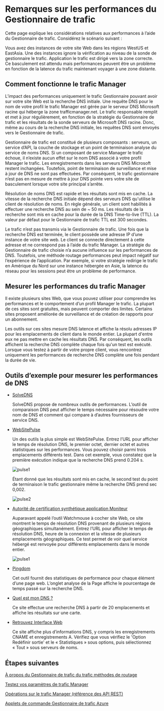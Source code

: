 <properties
    pageTitle="Considérations relatives aux performances pour le Gestionnaire de trafic Azure | Microsoft Azure"
    description="Comprendre les performances sur le trafic responsable et comment tester les performances de votre site Web lorsque vous utilisez le trafic Manager"
    services="traffic-manager"
    documentationCenter=""
    authors="sdwheeler"
    manager="carmonm"
    editor=""
/>
<tags
    ms.service="traffic-manager"
    ms.devlang="na"
    ms.topic="article"
    ms.tgt_pltfrm="na"
    ms.workload="infrastructure-services"
    ms.date="10/11/2016"
    ms.author="sewhee"
/>

# <a name="performance-considerations-for-traffic-manager"></a>Remarques sur les performances du Gestionnaire de trafic

Cette page explique les considérations relatives aux performances à l’aide du Gestionnaire de trafic. Considérez le scénario suivant :

Vous avez des instances de votre site Web dans les régions WestUS et EastAsia. Une des instances ignore la vérification au niveau de la sonde de gestionnaire le trafic. Application le trafic est dirigé vers la zone correcte. Ce basculement est attendu mais performances peuvent être un problème en fonction de la latence du trafic maintenant voyager à une zone distante.

## <a name="how-traffic-manager-works"></a>Comment fonctionne le trafic Manager

L’impact des performances uniquement le trafic Gestionnaire pouvant avoir sur votre site Web est la recherche DNS initiale. Une requête DNS pour le nom de votre profil le trafic Manager est gérée par le serveur DNS Microsoft racine qui héberge la zone trafficmanager.net. Le trafic responsable remplit et met à jour régulièrement, en fonction de la stratégie du Gestionnaire de trafic et les résultats de la sonde serveurs de Microsoft DNS racine. Donc, même au cours de la recherche DNS initiale, les requêtes DNS sont envoyés vers le Gestionnaire de trafic.

Gestionnaire de trafic est constitué de plusieurs composants : serveurs, un service d’API, la couche de stockage et un point de terminaison analyse du service de noms DNS. Si un composant de service Manager le trafic échoue, il n’existe aucun effet sur le nom DNS associé à votre profil Manager le trafic. Les enregistrements dans les serveurs DNS Microsoft restent inchangées. Toutefois, point de terminaison de surveillance et mise à jour de DNS ne sont pas effectuées. Par conséquent, le trafic gestionnaire n’est pas en mesure de mettre à jour DNS pointe vers votre site de basculement lorsque votre site principal s’arrête.

Résolution de noms DNS est rapide et les résultats sont mis en cache. La vitesse de la recherche DNS initiale dépend des serveurs DNS qu'utilise le client de résolution de noms. En règle générale, un client sont habilités à effectuer une recherche DNS au sein de ~ 50 ms. Les résultats de la recherche sont mis en cache pour la durée de la DNS Time-to-live (TTL). La valeur par défaut pour le Gestionnaire de trafic TTL est 300 secondes.

Le trafic n’est pas transmis via le Gestionnaire de trafic. Une fois que la recherche DNS est terminée, le client possède une adresse IP d’une instance de votre site web. Le client se connecte directement à cette adresse et ne correspond pas à l’aide du trafic Manager. La stratégie du Gestionnaire de trafic choisie n’a aucune influence sur les performances de DNS. Toutefois, une méthode routage performances peut impact négatif sur l’expérience de l’application. Par exemple, si votre stratégie redirige le trafic en Amérique du Nord sur une instance hébergée en Asie, la latence du réseau pour les sessions peut être un problème de performance.

## <a name="measuring-traffic-manager-performance"></a>Mesurer les performances du trafic Manager

Il existe plusieurs sites Web, que vous pouvez utiliser pour comprendre les performances et le comportement d’un profil Manager le trafic. La plupart de ces sites sont gratuites, mais peuvent comporter des limites. Certains sites proposent améliorée de surveillance et de création de rapports pour un abonnement.

Les outils sur ces sites mesure DNS latence et affiche la résolu adresses IP pour les emplacements de client dans le monde entier. La plupart d'entre eux ne pas mettre en cache les résultats DNS. Par conséquent, les outils affichent la recherche DNS complète chaque fois qu'un test est exécuté. Lorsque vous testez à partir de votre propre client, vous rencontrez uniquement les performances de recherche DNS complète une fois pendant la durée de vie.

## <a name="sample-tools-to-measure-dns-performance"></a>Outils d’exemple pour mesurer les performances de DNS

- [SolveDNS](http://www.solvedns.com/dns-comparison/)

    SolveDNS propose de nombreux outils de performances. L’outil de comparaison DNS peut afficher le temps nécessaire pour résoudre votre nom de DNS et comment qui compare à d’autres fournisseurs de service DNS.

- [WebSitePulse](http://www.websitepulse.com/help/tools.php)

    Un des outils la plus simple est WebSitePulse. Entrez l’URL pour afficher le temps de résolution DNS, le premier octet, dernier octet et autres statistiques sur les performances. Vous pouvez choisir parmi trois emplacements différents test. Dans cet exemple, vous constatez que la première exécution indique que la recherche DNS prend 0.204 s.

    ![pulse1](./media/traffic-manager-performance-considerations/traffic-manager-web-site-pulse.png)

    Étant donné que les résultats sont mis en cache, le second test du point de terminaison le trafic gestionnaire même la recherche DNS prend sec 0,002.

    ![pulse2](./media/traffic-manager-performance-considerations/traffic-manager-web-site-pulse2.png)

- [Autorité de certification synthétique application Moniteur](https://asm.ca.com/en/checkit.php)

    Auparavant appelé l’outil Watchmouse à cocher site Web, ce site montrent le temps de résolution DNS provenant de plusieurs régions géographiques simultanément. Entrez l’URL pour afficher le temps de résolution DNS, heure de la connexion et la vitesse de plusieurs emplacements géographiques. Ce test permet de voir quel service hébergé est renvoyée pour différents emplacements dans le monde entier.

    ![pulse1](./media/traffic-manager-performance-considerations/traffic-manager-web-site-watchmouse.png)

- [Pingdom](http://tools.pingdom.com/)

    Cet outil fournit des statistiques de performance pour chaque élément d’une page web. L’onglet analyse de la Page affiche le pourcentage de temps passé sur la recherche DNS.

- [Quel est mon DNS ?](http://www.whatsmydns.net/)

    Ce site effectue une recherche DNS à partir de 20 emplacements et affiche les résultats sur une carte.

- [Retrouvez Interface Web](http://www.digwebinterface.com)

    Ce site affiche plus d’informations DNS, y compris les enregistrements CNAME et enregistrements A. Vérifiez que vous vérifiez le 'Option Redéfinir sortie' et le « Statistiques » sous options, puis sélectionnez « Tout » sous serveurs de noms.

## <a name="next-steps"></a>Étapes suivantes

[À propos du Gestionnaire de trafic du trafic méthodes de routage](traffic-manager-routing-methods.md)

[Testez vos paramètres de trafic Manager](traffic-manager-testing-settings.md)

[Opérations sur le trafic Manager (référence des API REST)](http://go.microsoft.com/fwlink/?LinkId=313584)

[Applets de commande Gestionnaire de trafic Azure](http://go.microsoft.com/fwlink/p/?LinkId=400769)
